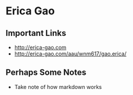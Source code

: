 # Erica Gao

## Important Links

- http://erica-gao.com
- http://erica-gao.com/aau/wnm617/gao.erica/


## Perhaps Some Notes

- Take note of how markdown works
